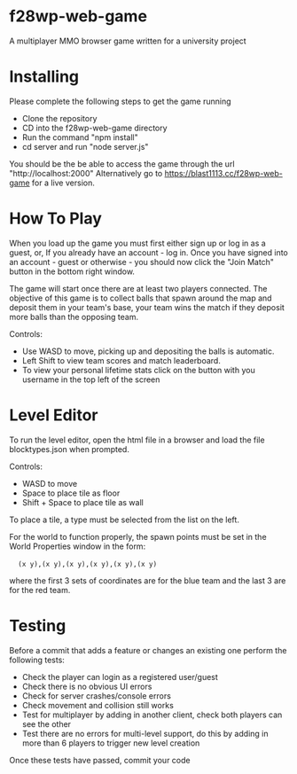 # f28wp-web-game

A multiplayer MMO browser game written for a university project

# Installing

Please complete the following steps to get the game running

* Clone the repository
* CD into the f28wp-web-game directory
* Run the command "npm install"
* cd server and run "node server.js"

You should be the be able to access the game through the url "http://localhost:2000"
Alternatively go to https://blast1113.cc/f28wp-web-game for a live version.

# How To Play

When you load up the game you must first either sign up or log in as a guest, or, If you already have an account - log in.
Once you have signed into an account - guest or otherwise - you should now click the "Join Match" button in the bottom right window.

The game will start once there are at least two players connected.
The objective of this game is to collect balls that spawn around the map and deposit them in your team's base,
your team wins the match if they deposit more balls than the opposing team.

Controls:

* Use WASD to move, picking up and depositing the balls is automatic.
* Left Shift to view team scores and match leaderboard.
* To view your personal lifetime stats click on the button with you username in the top left of the screen

# Level Editor

To run the level editor, open the html file in a browser and load the file blocktypes.json when prompted.

Controls:

* WASD to move
* Space to place tile as floor
* Shift + Space to place tile as wall

To place a tile, a type must be selected from the list on the left.

For the world to function properly, the spawn points must be set in the World Properties window in the form:

    `(x y),(x y),(x y),(x y),(x y),(x y)`

where the first 3 sets of coordinates are for the blue team and the last 3 are for the red team.

# Testing

Before a commit that adds a feature or changes an existing one perform the following tests:

* Check the player can login as a registered user/guest
* Check there is no obvious UI errors
* Check for server crashes/console errors
* Check movement and collision still works
* Test for multiplayer by adding in another client, check both players can see the other
* Test there are no errors for multi-level support, do this by adding in more than 6 players to trigger new level creation

Once these tests have passed, commit your code
